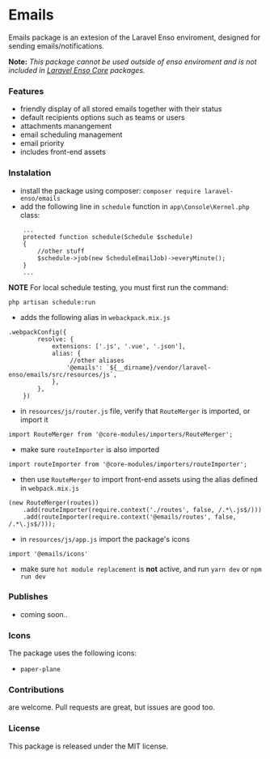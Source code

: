 # Emails

Emails package is an extesion of the Laravel Enso enviroment, designed for sending emails/notifications.

**Note:** *This package cannot be used outside of enso enviroment and is not included in [Laravel Enso Core](https://github.com/laravel-enso/Core) packages.*

### Features
* friendly display of all stored emails together with their status
* default recipients options such as teams or users
* attachments manangement
* email scheduling management
* email priority
* includes front-end assets

### Instalation
* install the package using composer: `composer require laravel-enso/emails`
* add the following line in `schedule` function in `app\Console\Kernel.php` class:
```
    ...
    protected function schedule(Schedule $schedule)
    {
        //other stuff
        $schedule->job(new ScheduleEmailJob)->everyMinute();
    }
    ...
```
**NOTE** For local schedule testing, you must first run the command:
```
php artisan schedule:run
```
* adds the following alias in `webackpack.mix.js`
```
.webpackConfig({
        resolve: {
            extensions: ['.js', '.vue', '.json'],
            alias: {
                 //other aliases
                '@emails': `${__dirname}/vendor/laravel-enso/emails/src/resources/js`,
            },
        },
    })
```
* in `resources/js/router.js` file, verify that `RouteMerger` is imported, or import it

`import RouteMerger from '@core-modules/importers/RouteMerger';`

* make sure `routeImporter` is also imported

`import routeImporter from '@core-modules/importers/routeImporter';`

* then use `RouteMerger` to import front-end assets using the alias defined in `webpack.mix.js`

```
(new RouteMerger(routes))
    .add(routeImporter(require.context('./routes', false, /.*\.js$/)))
    .add(routeImporter(require.context('@emails/routes', false, /.*\.js$/)));
```

* in `resources/js/app.js` import the package's icons

`import '@emails/icons'`

* make sure `hot module replacement` is **not** active, and run `yarn dev` or `npm run dev`

### Publishes
* coming soon..

### Icons
The package uses the following icons:
* `paper-plane`

### Contributions

are welcome. Pull requests are great, but issues are good too.

### License

This package is released under the MIT license.


